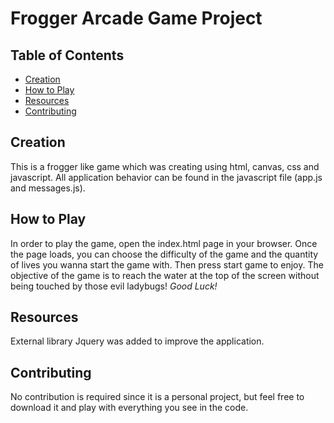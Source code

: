 # Frogger Arcade Game Project

## Table of Contents

* [Creation](#creation)
* [How to Play](#how-to-play)
* [Resources](#resources)
* [Contributing](#contributing)


## Creation

This is a frogger like game which was creating using html, canvas, css and javascript. 
All application behavior can be found in the javascript file (app.js and messages.js).

## How to Play
In order to play the game, open the index.html page in your browser. Once the page loads, you can choose the difficulty of the game and the quantity of lives you wanna start the game with.
Then press start game to enjoy. The objective of the game is to reach the water at the top of the screen without being touched by those evil ladybugs! *Good Luck!*

## Resources
External library  Jquery was added to improve the application. 


## Contributing
No contribution is required since it is a personal project, but feel free to download it and play with everything you see in the code.


